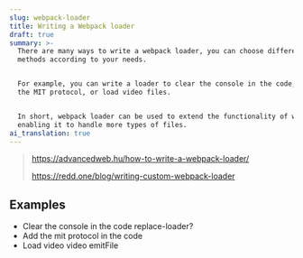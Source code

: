 ```yaml
---
slug: webpack-loader
title: Writing a Webpack loader
draft: true
summary: >-
  There are many ways to write a webpack loader, you can choose different
  methods according to your needs.


  For example, you can write a loader to clear the console in the code, or add
  the MIT protocol, or load video files.


  In short, webpack loader can be used to extend the functionality of webpack,
  enabling it to handle more types of files.
ai_translation: true
---
```


> https://advancedweb.hu/how-to-write-a-webpack-loader/
>
> https://redd.one/blog/writing-custom-webpack-loader

## Examples

- Clear the console in the code replace-loader?
- Add the mit protocol in the code
- Load video video emitFile
